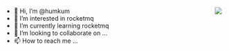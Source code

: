 # <img align="right" src="https://github-readme-stats.vercel.app/api?username=humkum&show_icons=true&theme=onedark">


- 👋 Hi, I’m @humkum
- 👀 I’m interested in rocketmq
- 🌱 I’m currently learning rocketmq
- 💞️ I’m looking to collaborate on ...
- 📫 How to reach me ...

<!---
humkum/humkum is a ✨ special ✨ repository because its `README.md` (this file) appears on your GitHub profile.
You can click the Preview link to take a look at your changes.
--->
